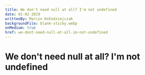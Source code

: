 ```yaml
---
title: We don't need null at all? I'm not undefined
date: 01-02-2019
writtenBy: Marcin Kołodziejczak
backgroundFile: blank-sticky.webp
onMedium: true
href: we-dont-need-null-at-all-im-not-undefined
---
```


# We don't need null at all? I'm not undefined
